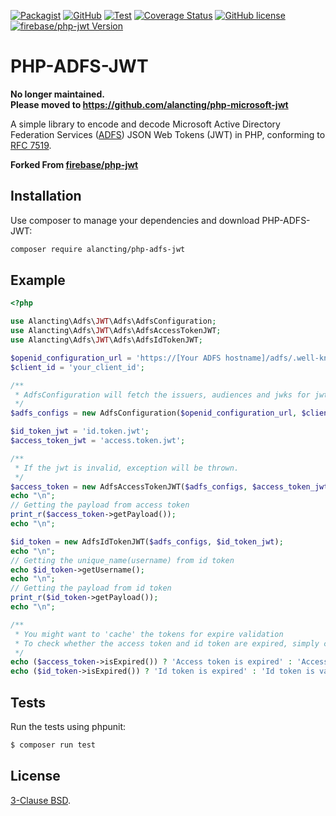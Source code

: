 [![Packagist](https://img.shields.io/packagist/v/alancting/php-adfs-jwt?style=for-the-badge)](https://packagist.org/packages/alancting/php-adfs-jwt)
[![GitHub](https://img.shields.io/github/v/release/alancting/php-adfs-jwt?label=GitHub&style=for-the-badge)](https://github.com/alancting/php-adfs-jwt)
[![Test](https://img.shields.io/github/workflow/status/alancting/php-adfs-jwt/PHP%20Composer?label=TEST&style=for-the-badge)](https://github.com/alancting/php-adfs-jwt)
[![Coverage Status](https://img.shields.io/coveralls/github/alancting/php-adfs-jwt/master?style=for-the-badge)](https://coveralls.io/github/alancting/php-adfs-jwt?branch=master)
[![GitHub license](https://img.shields.io/github/license/alancting/php-adfs-jwt?color=blue&style=for-the-badge)](https://github.com/alancting/php-adfs-jwt/blob/master/LICENCE)  
[![firebase/php-jwt Version](https://img.shields.io/static/v1?label=firebase%2Fphp-jwt&message=5.2.0&color=blue&style=for-the-badge)](https://github.com/firebase/php-jwt/tree/v5.2.0)

# PHP-ADFS-JWT

**No longer maintained.**  
**Please moved to https://github.com/alancting/php-microsoft-jwt**

A simple library to encode and decode Microsoft Active Directory Federation Services ([ADFS](https://docs.microsoft.com/en-us/windows-server/identity/ad-fs/ad-fs-overview)) JSON Web Tokens (JWT) in PHP, conforming to [RFC 7519](https://tools.ietf.org/html/rfc7519).

**Forked From [firebase/php-jwt](https://github.com/firebase/php-jwt)**


## Installation

Use composer to manage your dependencies and download PHP-ADFS-JWT:

```bash
composer require alancting/php-adfs-jwt
```

## Example

```php
<?php

use Alancting\Adfs\JWT\Adfs\AdfsConfiguration;
use Alancting\Adfs\JWT\Adfs\AdfsAccessTokenJWT;
use Alancting\Adfs\JWT\Adfs\AdfsIdTokenJWT;

$openid_configuration_url = 'https://[Your ADFS hostname]/adfs/.well-known/openid-configuration';
$client_id = 'your_client_id';

/**
 * AdfsConfiguration will fetch the issuers, audiences and jwks for jwt validation
 */
$adfs_configs = new AdfsConfiguration($openid_configuration_url, $client_id);

$id_token_jwt = 'id.token.jwt';
$access_token_jwt = 'access.token.jwt';

/**
 * If the jwt is invalid, exception will be thrown.
 */
$access_token = new AdfsAccessTokenJWT($adfs_configs, $access_token_jwt);
echo "\n";
// Getting the payload from access token
print_r($access_token->getPayload());
echo "\n";

$id_token = new AdfsIdTokenJWT($adfs_configs, $id_token_jwt);
echo "\n";
// Getting the unique_name(username) from id token
echo $id_token->getUsername();
echo "\n";
// Getting the payload from id token
print_r($id_token->getPayload());
echo "\n";

/**
 * You might want to 'cache' the tokens for expire validation
 * To check whether the access token and id token are expired, simply call
 */
echo ($access_token->isExpired()) ? 'Access token is expired' : 'Access token is valid';
echo ($id_token->isExpired()) ? 'Id token is expired' : 'Id token is valid';
```

## Tests

Run the tests using phpunit:

```bash
$ composer run test
```

## License

[3-Clause BSD](http://opensource.org/licenses/BSD-3-Clause).
